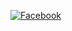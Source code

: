 

[![Facebook](https://img.shields.io/badge/Facebook-rakibhasanroky-dark?style=for-the-badge&logo=facebook)](https://www.facebook.com/profile.php?id=100000398817246)
